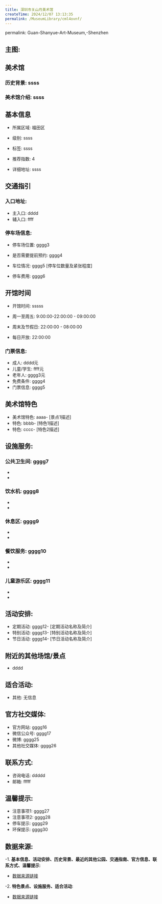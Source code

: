 ```yaml
---
title: 深圳市关山月美术馆
createTime: 2024/12/07 13:13:35
permalink: /MuseumLibrary/cml4ovnf/
---
```

permalink: Guan-Shanyue-Art-Museum,-Shenzhen
## 主图:
<ImageCard
image="https://www.szartm.com/open/images/gkbg.png"
title= "深圳市关山月美术馆"
description= "ssss"
date="2024/12/07"
href="/"
author="sunshang-hl"
/>
## 美术馆
### 历史背景: ssss
### 美术馆介绍: ssss
## 基本信息

- 所属区域: 福田区

- 级别: ssss

- 标签: ssss

- 推荐指数: 4

- 详细地址: ssss

## 交通指引

### 入口地址:
- 主入口: dddd
- 辅入口: ffff
### 停车场信息:
- 停车场位置: gggg3

- 是否需要提前预约: gggg4

- 车位情况: gggg5 [停车位数量及紧张程度]

- 停车费用: gggg6

## 开馆时间
- 开馆时间: sssss

- 周一至周五: 9:00:00-22:00:00 - 09:00:00
- 周末及节假日: 22:00:00 - 08:00:00
- 每日开放: 22:00:00

### 门票信息:
- 成人: dddd元
- 儿童/学生: ffff元
- 老年人: gggg3元
- 免费条件: gggg4
- 门票信息: gggg5
## 美术馆特色
- 美术馆特色: aaaa- [景点1描述]
- 特色: bbbb- [特色1描述]
- 特色: cccc- [特色2描述]
## 设施服务:
### 公共卫生间: gggg7
- 
- 
### 饮水机: gggg8
- 
- 
### 休息区: gggg9
- 
- 
### 餐饮服务: gggg10
- 
- 
### 儿童游乐区: gggg11
- 
- 
## 活动安排:
- 定期活动: gggg12- [定期活动名称及简介]
- 特别活动: gggg13- [特别活动名称及简介]
- 节日活动: gggg14- [节日活动名称及简介]
## 附近的其他场馆/景点
- dddd

## 适合活动:
- 其他: 无信息

## 官方社交媒体:
- 官方网站: gggg16
- 微信公众号: gggg17
- 微博: gggg25
- 其他社交媒体: gggg26

## 联系方式:
- 咨询电话: ddddd 
- 邮箱: fffff

## 温馨提示:
- 注意事项1: gggg27
- 注意事项2: gggg28
- 停车提示: gggg29
- 环保提示: gggg30

## 数据来源:
-1. **基本信息、活动安排、历史背景、最近的其他公园、交通指南、官方信息、联系方式、温馨提示**:
- [数据来源链接](http://wtl.sz.gov.cn/ggfw/whl/msgylb/index.html)

-2. **特色景点、设施服务、适合活动**:
- [数据来源链接](http://wtl.sz.gov.cn/ggfw/whl/msgylb/index.html)

